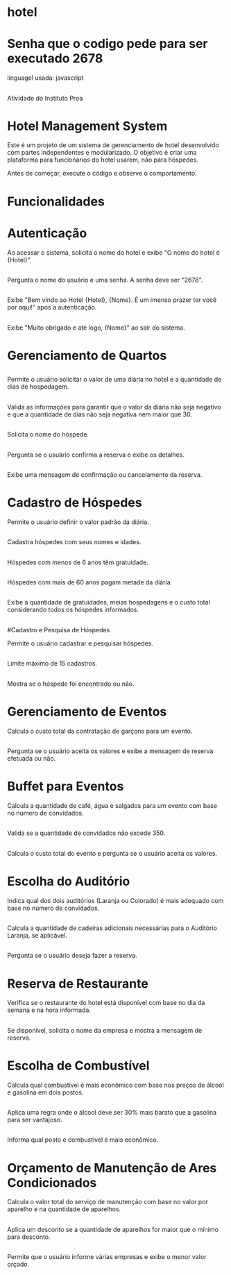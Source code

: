 
# hotel

# Senha que o codigo pede para ser executado 2678

linguagel usada: javascript
##
Atividade do Instituto Proa
# Hotel Management System
Este é um projeto de um sistema de gerenciamento de hotel desenvolvido com partes independentes e modularizado. O objetivo é criar uma plataforma para funcionários do hotel usarem, não para hóspedes.

Antes de começar, execute o código e observe o comportamento.

# Funcionalidades
# Autenticação
Ao acessar o sistema, solicita o nome do hotel e exibe "O nome do hotel é {Hotel}".
##
Pergunta o nome do usuário e uma senha. A senha deve ser "2678".
##
Exibe "Bem vindo ao Hotel {Hotel}, {Nome}. É um imenso prazer ter você por aqui!" após a autenticação.
##
Exibe "Muito obrigado e até logo, {Nome}" ao sair do sistema.
##
# Gerenciamento de Quartos
##
Permite o usuário solicitar o valor de uma diária no hotel e a quantidade de dias de hospedagem.
##
Valida as informações para garantir que o valor da diária não seja negativo e que a quantidade de dias não seja negativa nem maior que 30.
##
Solicita o nome do hóspede.
##
Pergunta se o usuário confirma a reserva e exibe os detalhes.
##
Exibe uma mensagem de confirmação ou cancelamento da reserva.
##
# Cadastro de Hóspedes
Permite o usuário definir o valor padrão da diária.
##
Cadastra hóspedes com seus nomes e idades.
##
Hóspedes com menos de 6 anos têm gratuidade.
##
Hóspedes com mais de 60 anos pagam metade da diária.
##
Exibe a quantidade de gratuidades, meias hospedagens e o custo total considerando todos os hóspedes informados.
##
#Cadastro e Pesquisa de Hóspedes

Permite o usuário cadastrar e pesquisar hóspedes.
##
Limite máximo de 15 cadastros.
##
Mostra se o hóspede foi encontrado ou não.
##
# Gerenciamento de Eventos
Calcula o custo total da contratação de garçons para um evento.
##
Pergunta se o usuário aceita os valores e exibe a mensagem de reserva efetuada ou não.
##
# Buffet para Eventos
Calcula a quantidade de café, água e salgados para um evento com base no número de convidados.
##
Valida se a quantidade de convidados não excede 350.
##
Calcula o custo total do evento e pergunta se o usuário aceita os valores.
##
# Escolha do Auditório
Indica qual dos dois auditórios (Laranja ou Colorado) é mais adequado com base no número de convidados.
##
Calcula a quantidade de cadeiras adicionais necessárias para o Auditório Laranja, se aplicável.
##
Pergunta se o usuário deseja fazer a reserva.
# Reserva de Restaurante
Verifica se o restaurante do hotel está disponível com base no dia da semana e na hora informada.
##
Se disponível, solicita o nome da empresa e mostra a mensagem de reserva.
# Escolha de Combustível
Calcula qual combustível é mais econômico com base nos preços de álcool e gasolina em dois postos.
##
Aplica uma regra onde o álcool deve ser 30% mais barato que a gasolina para ser vantajoso.
##
Informa qual posto e combustível é mais econômico.
##
# Orçamento de Manutenção de Ares Condicionados
Calcula o valor total do serviço de manutenção com base no valor por aparelho e na quantidade de aparelhos.
##
Aplica um desconto se a quantidade de aparelhos for maior que o mínimo para desconto.
##
Permite que o usuário informe várias empresas e exibe o menor valor orçado.
